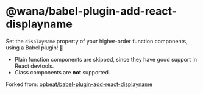# @wana/babel-plugin-add-react-displayname

Set the `displayName` property of your higher-order function components, using a Babel plugin! 🥳

- Plain function components are skipped, since they have good support in React devtools.
- Class components are **not** supported.

Forked from: [opbeat/babel-plugin-add-react-displayname](https://github.com/opbeat/babel-plugin-add-react-displayname)
